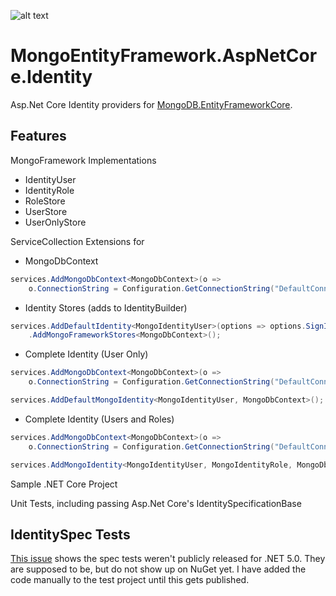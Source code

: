 ![alt text](https://raw.githubusercontent.com/jcamp-code/FluentEmail/main/assets/mongoidentity_logo_64x64.png "Mongo Identity")

# MongoEntityFramework.AspNetCore.Identity
Asp.Net Core Identity providers for [MongoDB.EntityFrameworkCore](https://github.com/mongodb/mongo-efcore-provider).

## Features
MongoFramework Implementations
- IdentityUser
- IdentityRole
- RoleStore
- UserStore
- UserOnlyStore

ServiceCollection Extensions for
- MongoDbContext
````cs
services.AddMongoDbContext<MongoDbContext>(o =>
    o.ConnectionString = Configuration.GetConnectionString("DefaultConnection"));
````

- Identity Stores (adds to IdentityBuilder)
````cs
services.AddDefaultIdentity<MongoIdentityUser>(options => options.SignIn.RequireConfirmedAccount = true)
    .AddMongoFrameworkStores<MongoDbContext>();
````

- Complete Identity (User Only)
````cs
services.AddMongoDbContext<MongoDbContext>(o =>
    o.ConnectionString = Configuration.GetConnectionString("DefaultConnection"));

services.AddDefaultMongoIdentity<MongoIdentityUser, MongoDbContext>();
````

- Complete Identity (Users and Roles)
````cs
services.AddMongoDbContext<MongoDbContext>(o =>
    o.ConnectionString = Configuration.GetConnectionString("DefaultConnection"));

services.AddMongoIdentity<MongoIdentityUser, MongoIdentityRole, MongoDbContext>();
````

Sample .NET Core Project

Unit Tests, including passing Asp.Net Core's IdentitySpecificationBase

## IdentitySpec Tests
[This issue](https://github.com/dotnet/aspnetcore/issues/27873) shows the spec tests weren't
publicly released for .NET 5.0.  They are supposed to be, but do not show up on NuGet yet.
I have added the code manually to the test project until this gets published.

